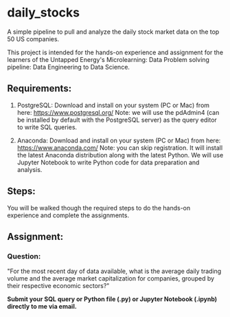 # daily_stocks
A simple pipeline to pull and analyze the daily stock market data on the top 50 US companies.

This project is intended for the hands-on experience and assignment for the learners of 
the Untapped Energy's Microlearning: Data Problem solving pipeline: Data Engineering to Data Science.

## Requirements:

1. PostgreSQL: Download and install on your system (PC or Mac) from here: https://www.postgresql.org/
Note: we will use the pdAdmin4 (can be installed by default with the PostgreSQL server) as 
the query editor to write SQL queries.

2. Anaconda: Download and install on your system (PC or Mac) from here: https://www.anaconda.com/
Note: you can skip registration. 
It will install the latest Anaconda distribution along with the latest Python. We will use
Jupyter Notebook to write Python code for data preparation and analysis.

## Steps:

You will be walked though the required steps to do the hands-on experience and complete the assignments.

## Assignment:

### Question:
"For the most recent day of data available, what is the average daily trading volume and the
average market capitalization for companies, grouped by their respective economic sectors?"

**Submit your SQL query or Python file (.py) or Jupyter Notebook (.ipynb) directly to me via email.**